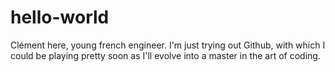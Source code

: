 # hello-world

Clément here, young french engineer. I'm just trying out Github, with which I could be playing pretty soon as I'll evolve into a master in the art of coding.
